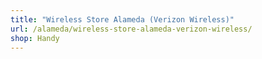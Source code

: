 ```yaml
---
title: "Wireless Store Alameda (Verizon Wireless)"
url: /alameda/wireless-store-alameda-verizon-wireless/
shop: Handy
---
```


